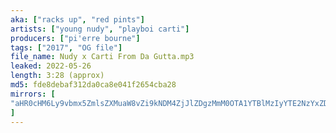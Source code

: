 ```yaml
---
aka: ["racks up", "red pints"]
artists: ["young nudy", "playboi carti"]
producers: ["pi'erre bourne"]
tags: ["2017", "OG file"]
file_name: Nudy x Carti From Da Gutta.mp3
leaked: 2022-05-26
length: 3:28 (approx)
md5: fde8debaf312da0ca8e041f2654cba28
mirrors: [
"aHR0cHM6Ly9vbmx5ZmlsZXMuaW8vZi9kNDM4ZjJlZDgzMmM0OTA1YTBlMzIyYTE2NzYxZDFhNA=="
]
---
```

